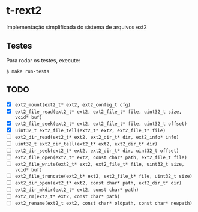 # t-rext2

Implementação simplificada do sistema de arquivos ext2

## Testes

Para rodar os testes, execute:

```
$ make run-tests
```

## TODO

- [x] `ext2_mount(ext2_t* ext2, ext2_config_t cfg)`
- [x] `ext2_file_read(ext2_t* ext2, ext2_file_t* file, uint32_t size, void* buf)`
- [x] `ext2_file_seek(ext2_t* ext2, ext2_file_t* file, uint32_t offset)`
- [x] `uint32_t ext2_file_tell(ext2_t* ext2, ext2_file_t* file)`
- [ ] `ext2_dir_read(ext2_t* ext2, ext2_dir_t* dir, ext2_info* info)`
- [ ] `uint32_t ext2_dir_tell(ext2_t* ext2, ext2_dir_t* dir)`
- [ ] `ext2_dir_seek(ext2_t* ext2, ext2_dir_t* dir, uint32_t offset)`
- [ ] `ext2_file_open(ext2_t* ext2, const char* path, ext2_file_t file)`
- [ ] `ext2_file_write(ext2_t* ext2, ext2_file_t* file, uint32_t size, void* buf)`
- [ ] `ext2_file_truncate(ext2_t* ext2, ext2_file_t* file, uint32_t size)`
- [ ] `ext2_dir_open(ext2_t* ext2, const char* path, ext2_dir_t* dir)`
- [ ] `ext2_dir_mkdir(ext2_t* ext2, const char* path)`
- [ ] `ext2_rm(ext2_t* ext2, const char* path)`
- [ ] `ext2_rename(ext2_t ext2, const char* oldpath, const char* newpath)`
